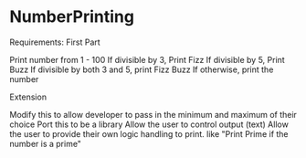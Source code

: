 NumberPrinting
==============
Requirements:
First Part

Print number from 1 - 100
If divisible by 3, Print Fizz
If divisible by 5, Print Buzz
If divisible by both 3 and 5, print Fizz Buzz
If otherwise, print the number
    
Extension

Modify this to allow developer to pass in the minimum and maximum of their choice
Port this to be a library
Allow the user to control output (text)
Allow the user to provide their own logic handling to print. like "Print Prime if the number is a prime"
